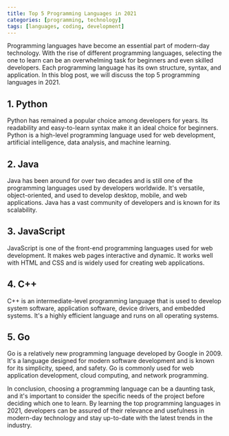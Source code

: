 ```yaml
---
title: Top 5 Programming Languages in 2021 
categories: [programming, technology]
tags: [languages, coding, development]
---
```


Programming languages have become an essential part of modern-day technology. With the rise of different programming languages, selecting the one to learn can be an overwhelming task for beginners and even skilled developers. Each programming language has its own structure, syntax, and application. In this blog post, we will discuss the top 5 programming languages in 2021.

## 1. Python
Python has remained a popular choice among developers for years. Its readability and easy-to-learn syntax make it an ideal choice for beginners. Python is a high-level programming language used for web development, artificial intelligence, data analysis, and machine learning.

## 2. Java
Java has been around for over two decades and is still one of the programming languages used by developers worldwide. It's versatile, object-oriented, and used to develop desktop, mobile, and web applications. Java has a vast community of developers and is known for its scalability.

## 3. JavaScript
JavaScript is one of the front-end programming languages used for web development. It makes web pages interactive and dynamic. It works well with HTML and CSS and is widely used for creating web applications.

## 4. C++
C++ is an intermediate-level programming language that is used to develop system software, application software, device drivers, and embedded systems. It's a highly efficient language and runs on all operating systems.

## 5. Go
Go is a relatively new programming language developed by Google in 2009. It's a language designed for modern software development and is known for its simplicity, speed, and safety. Go is commonly used for web application development, cloud computing, and network programming.

In conclusion, choosing a programming language can be a daunting task, and it's important to consider the specific needs of the project before deciding which one to learn. By learning the top programming languages in 2021, developers can be assured of their relevance and usefulness in modern-day technology and stay up-to-date with the latest trends in the industry.